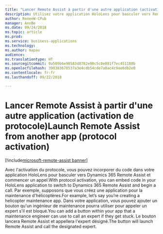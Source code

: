 ```yaml
---
title: "Lancer Remote Assist à partir d'une autre application (activation de protocole)"
description: Utilisez votre application HoloLens pour basculer vers Remote Assist.
author: ReneeW-CPub
manager: AnnBe
ms.date: 09/24/2018
ms.topic: article
ms.prod: 
ms.service: business-applications
ms.technology: 
ms.author: mapau
audience: 
ms.translationtype: HT
ms.sourcegitcommit: 9a509b6e98583d8782e00c5c0e081f7ec451180b
ms.openlocfilehash: 390383678537a3e4cdb54cde7a0ac4c9ae6db2e0
ms.contentlocale: fr-fr
ms.lasthandoff: 09/22/2018

---
```


# <a name="launch-remote-assist-from-another-app-protocol-activation"></a><span data-ttu-id="5d191-103">Lancer Remote Assist à partir d'une autre application (activation de protocole)</span><span class="sxs-lookup"><span data-stu-id="5d191-103">Launch Remote Assist from another app (protocol activation)</span></span>

[!include[microsoft-remote-assist banner](../includes/microsoft-remote-assist.md)]

<span data-ttu-id="5d191-104">Avec l'activation du protocole, vous pouvez incorporer du code dans votre application HoloLens pour basculer vers Dynamics 365 Remote Assist et commencer un appel.</span><span class="sxs-lookup"><span data-stu-id="5d191-104">With protocol activation, you can embed code in your HoloLens application to switch to Dynamics 365 Remote Assist and begin a call.</span></span> <span data-ttu-id="5d191-105">Par exemple, supposons que vous créez une application pour la maintenance d'hélicoptères.</span><span class="sxs-lookup"><span data-stu-id="5d191-105">For example, let’s say you’re creating a helicopter maintenance app.</span></span> <span data-ttu-id="5d191-106">Dans votre application, vous pouvez ajouter un bouton qu'un ingénieur de maintenance pourra utiliser pour appeler un expert s'il est bloqué.</span><span class="sxs-lookup"><span data-stu-id="5d191-106">You can add a button within your app that a maintenance engineer can use to call an expert if they get stuck.</span></span> <span data-ttu-id="5d191-107">Le bouton lancera Remote Assist et appellera l'expert désigné.</span><span class="sxs-lookup"><span data-stu-id="5d191-107">The button will launch Remote Assist and call the designated expert.</span></span>

<!--
Learn more about adding protocol activation to your app.
-->

